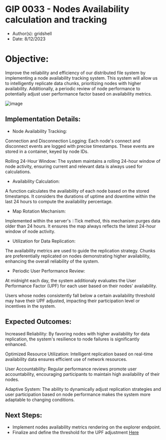 # GIP 0033 - Nodes Availability calculation and tracking

- Author(s): gridshell
- Date: 8/12/2023

# Objective:
Improve the reliability and efficiency of our distributed file system by implementing a node availability tracking system. 
This system will allow us to intelligently replicate data chunks, prioritizing nodes with higher availability. 
Additionally, a periodic review of node performance to potentially adjust user performance factor based on availability metrics.

![image](https://github.com/invpe/GridShell/assets/106522950/3f6e4466-8d21-49ad-84c8-a877d52fff91)


## Implementation Details:

- Node Availability Tracking:
  
Connection and Disconnection Logging: Each node's connect and disconnect events are logged with precise timestamps.
These events are stored in a container, keyed by node IDs.
  
Rolling 24-Hour Window: The system maintains a rolling 24-hour window of node activity, ensuring current and relevant data is always used for calculations.

- Availability Calculation:

A function calculates the availability of each node based on the stored timestamps. It considers the durations of uptime and downtime within the last 24 hours to compute the availability percentage.

- Map Rotation Mechanism:
  
Implemented within the server's ::Tick method, this mechanism purges data older than 24 hours. It ensures the map always reflects the latest 24-hour window of node activity.

- Utilization for Data Replication:

The availability metrics are used to guide the replication strategy. Chunks are preferentially replicated on nodes demonstrating higher availability, enhancing the overall reliability of the system.

- Periodic User Performance Review:

At midnight each day, the system additionaly evaluates the User Performance Factor (UPF) for each user based on their nodes' availability.

Users whose nodes consistently fall below a certain availability threshold may have their UPF adjusted, impacting their participation level or incentives in the system.

## Expected Outcomes:

Increased Reliability: By favoring nodes with higher availability for data replication, the system's resilience to node failures is significantly enhanced.

Optimized Resource Utilization: Intelligent replication based on real-time availability data ensures efficient use of network resources.

User Accountability: Regular performance reviews promote user accountability, encouraging participants to maintain high availability of their nodes.

Adaptive System: The ability to dynamically adjust replication strategies and user participation based on node performance makes the system more adaptable to changing conditions.

## Next Steps:

* Implement nodes availability metrics rendering on the explorer endpoint.
* Finalize and define the threshold for the UPF adjustment [Here](https://github.com/invpe/GridShell/blob/main/Documentation/GIP/0034-AvailabilityUPFAdjustment.md)
   








